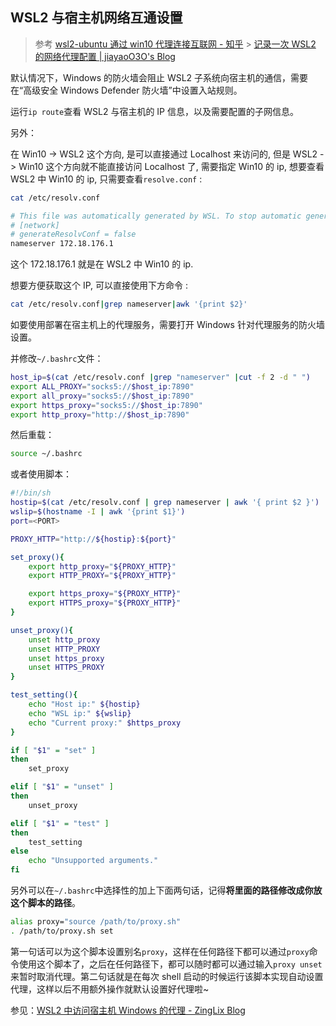 ## WSL2 与宿主机网络互通设置

> 参考
> [wsl2-ubuntu 通过 win10 代理连接互联网 - 知乎](https://zhuanlan.zhihu.com/p/382939467) > [记录一次 WSL2 的网络代理配置 | jiayaoO3O's Blog](https://jiayaoo3o.github.io/2020/06/23/%E8%AE%B0%E5%BD%95%E4%B8%80%E6%AC%A1WSL2%E7%9A%84%E7%BD%91%E7%BB%9C%E4%BB%A3%E7%90%86%E9%85%8D%E7%BD%AE/)

默认情况下，Windows 的防火墙会阻止 WSL2 子系统向宿主机的通信，需要在“高级安全 Windows Defender 防火墙”中设置入站规则。

运行`ip route`查看 WSL2 与宿主机的 IP 信息，以及需要配置的子网信息。

另外：

在 Win10 -> WSL2 这个方向, 是可以直接通过 Localhost 来访问的, 但是 WSL2 -> Win10 这个方向就不能直接访问 Localhost 了, 需要指定 Win10 的 ip, 想要查看 WSL2 中 Win10 的 ip, 只需要查看`resolve.conf` :

```sh
cat /etc/resolv.conf

# This file was automatically generated by WSL. To stop automatic generation of this file, add the following entry to /etc/wsl.conf:
# [network]
# generateResolvConf = false
nameserver 172.18.176.1
```

这个 172.18.176.1 就是在 WSL2 中 Win10 的 ip.

想要方便获取这个 IP, 可以直接使用下方命令 :

```sh
cat /etc/resolv.conf|grep nameserver|awk '{print $2}'
```

如要使用部署在宿主机上的代理服务，需要打开 Windows 针对代理服务的防火墙设置。

并修改`~/.bashrc`文件：

```sh
host_ip=$(cat /etc/resolv.conf |grep "nameserver" |cut -f 2 -d " ")
export ALL_PROXY="socks5://$host_ip:7890"
export all_proxy="socks5://$host_ip:7890"
export https_proxy="socks5://$host_ip:7890"
export http_proxy="http://$host_ip:7890"
```

然后重载：

```sh
source ~/.bashrc
```

或者使用脚本：

```sh
#!/bin/sh
hostip=$(cat /etc/resolv.conf | grep nameserver | awk '{ print $2 }')
wslip=$(hostname -I | awk '{print $1}')
port=<PORT>

PROXY_HTTP="http://${hostip}:${port}"

set_proxy(){
    export http_proxy="${PROXY_HTTP}"
    export HTTP_PROXY="${PROXY_HTTP}"

    export https_proxy="${PROXY_HTTP}"
    export HTTPS_proxy="${PROXY_HTTP}"
}

unset_proxy(){
    unset http_proxy
    unset HTTP_PROXY
    unset https_proxy
    unset HTTPS_PROXY
}

test_setting(){
    echo "Host ip:" ${hostip}
    echo "WSL ip:" ${wslip}
    echo "Current proxy:" $https_proxy
}

if [ "$1" = "set" ]
then
    set_proxy

elif [ "$1" = "unset" ]
then
    unset_proxy

elif [ "$1" = "test" ]
then
    test_setting
else
    echo "Unsupported arguments."
fi
```

另外可以在`~/.bashrc`中选择性的加上下面两句话，记得**将里面的路径修改成你放这个脚本的路径**。

```sh
alias proxy="source /path/to/proxy.sh"
. /path/to/proxy.sh set
```

第一句话可以为这个脚本设置别名`proxy`，这样在任何路径下都可以通过`proxy`命令使用这个脚本了，之后在任何路径下，都可以随时都可以通过输入`proxy unset`来暂时取消代理。第二句话就是在每次 shell 启动的时候运行该脚本实现自动设置代理，这样以后不用额外操作就默认设置好代理啦~

参见：[WSL2 中访问宿主机 Windows 的代理 - ZingLix Blog](https://zinglix.xyz/2020/04/18/wsl2-proxy/)

##
